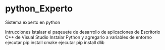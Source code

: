 # python_Experto
Sistema experto en python

Intrucciones 
Istalasr el paqeuete de desarrollo de aplicaciones de Escritorio C++ de Visual Studio
Instalar Python y agregarlo a variables de entorno
ejecutar pip install cmake
ejecutar pip install dlib
